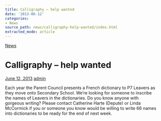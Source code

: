 ```yaml
---
title: Calligraphy – help wanted
date: '2013-06-12'
categories:
- News
source_path: news/calligraphy-help-wanted/index.html
extracted_mode: article
---
```

[News](category/news/)

# Calligraphy – help wanted

[June 12, 2013](news/calligraphy-help-wanted/) [admin](author/admin/)

Each year the Parent Council presents a French dictionary to P7 Leavers as they move onto Secondary School. We’re looking for someone to inscribe the names of Leavers in the dictionaries. Do you know anyone with gorgeous writing? Please contact Catherine Harte (Depute) or Linda McCormick if you or someone you know would be willing to write 66 names into dictionaries to be ready for the end of next week.
